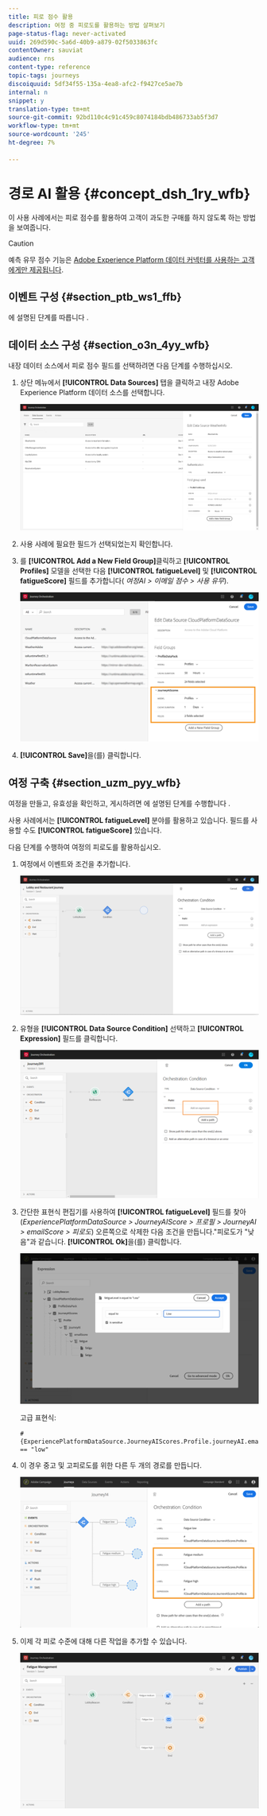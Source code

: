 ```yaml
---
title: 피로 점수 활용
description: 여정 중 피로도를 활용하는 방법 살펴보기
page-status-flag: never-activated
uuid: 269d590c-5a6d-40b9-a879-02f5033863fc
contentOwner: sauviat
audience: rns
content-type: reference
topic-tags: journeys
discoiquuid: 5df34f55-135a-4ea8-afc2-f9427ce5ae7b
internal: n
snippet: y
translation-type: tm+mt
source-git-commit: 92bd110c4c91c459c8074184bdb486733ab5f3d7
workflow-type: tm+mt
source-wordcount: '245'
ht-degree: 7%

---
```



# 경로 AI 활용 {#concept_dsh_1ry_wfb}

이 사용 사례에서는 피로 점수를 활용하여 고객이 과도한 구매를 하지 않도록 하는 방법을 보여줍니다.

>[!CAUTION]
>
>예측 유무 점수 기능은 [Adobe Experience Platform 데이터 커넥터를 사용하는 고객에게만 제공됩니다](https://docs.adobe.com/content/help/en/campaign-standard/using/developing/mapping-campaign-and-aep-data/aep-about-data-connector.html).

## 이벤트 구성 {#section_ptb_ws1_ffb}

에 설명된 단계를 따릅니다 [](../event/about-events.md).

## 데이터 소스 구성 {#section_o3n_4yy_wfb}

내장 데이터 소스에서 피로 점수 필드를 선택하려면 다음 단계를 수행하십시오.

1. 상단 메뉴에서 **[!UICONTROL Data Sources]** 탭을 클릭하고 내장 Adobe Experience Platform 데이터 소스를 선택합니다.

   ![](../assets/journey23.png)

1. 사용 사례에 필요한 필드가 선택되었는지 확인합니다.
1. 를 **[!UICONTROL Add a New Field Group]**&#x200B;클릭하고 **[!UICONTROL Profiles]** 모델을 선택한 다음 **[!UICONTROL fatigueLevel]** 및 **[!UICONTROL fatigueScore]** 필드를 추가합니다( _여정AI > 이메일 점수 > 사용 유무_).

   ![](../assets/journeyuc3_1.png)

1. **[!UICONTROL Save]**&#x200B;을(를) 클릭합니다.

## 여정 구축 {#section_uzm_pyy_wfb}

여정을 만들고, 유효성을 확인하고, 게시하려면 에 설명된 단계를 수행합니다 [](../building-journeys/journey.md).

사용 사례에서는 **[!UICONTROL fatigueLevel]** 분야를 활용하고 있습니다. 필드를 사용할 수도 **[!UICONTROL fatigueScore]** 있습니다.

다음 단계를 수행하여 여정의 피로도를 활용하십시오.

1. 여정에서 이벤트와 조건을 추가합니다.

   ![](../assets/journeyuc2_14.png)

1. 유형을 **[!UICONTROL Data Source Condition]** 선택하고 **[!UICONTROL Expression]** 필드를 클릭합니다.

   ![](../assets/journeyuc3_2.png)

1. 간단한 표현식 편집기를 사용하여 **[!UICONTROL fatigueLevel]** 필드를 찾아(_ExperiencePlatformDataSource > JourneyAIScore > 프로필 > JourneyAI > emailScore > 피로도_) 오른쪽으로 삭제한 다음 조건을 만듭니다.&quot;피로도가 &quot;낮음&quot;과 같습니다. **[!UICONTROL Ok]**&#x200B;을(를) 클릭합니다.

   ![](../assets/journeyuc3_3.png)

   고급 표현식:

   ```
   #{ExperiencePlatformDataSource.JourneyAIScores.Profile.journeyAI.emailScore.fatigue.fatigueLevel} == "low"
   ```

1. 이 경우 중고 및 고피로도를 위한 다른 두 개의 경로를 만듭니다.

   ![](../assets/journeyuc3_4.png)

1. 이제 각 피로 수준에 대해 다른 작업을 추가할 수 있습니다.

   ![](../assets/journeyuc3_5.png)
